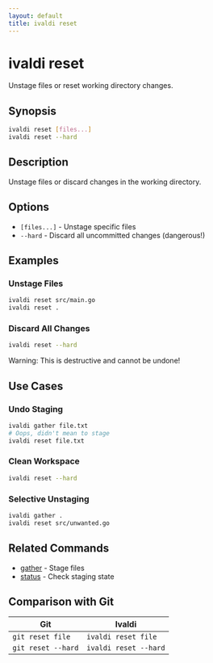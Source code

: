 ```yaml
---
layout: default
title: ivaldi reset
---
```


# ivaldi reset

Unstage files or reset working directory changes.

## Synopsis

```bash
ivaldi reset [files...]
ivaldi reset --hard
```

## Description

Unstage files or discard changes in the working directory.

## Options

- `[files...]` - Unstage specific files
- `--hard` - Discard all uncommitted changes (dangerous!)

## Examples

### Unstage Files

```bash
ivaldi reset src/main.go
ivaldi reset .
```

### Discard All Changes

```bash
ivaldi reset --hard
```

Warning: This is destructive and cannot be undone!

## Use Cases

### Undo Staging

```bash
ivaldi gather file.txt
# Oops, didn't mean to stage
ivaldi reset file.txt
```

### Clean Workspace

```bash
ivaldi reset --hard
```

### Selective Unstaging

```bash
ivaldi gather .
ivaldi reset src/unwanted.go
```

## Related Commands

- [gather](gather.md) - Stage files
- [status](status.md) - Check staging state

## Comparison with Git

| Git | Ivaldi |
|-----|--------|
| `git reset file` | `ivaldi reset file` |
| `git reset --hard` | `ivaldi reset --hard` |
